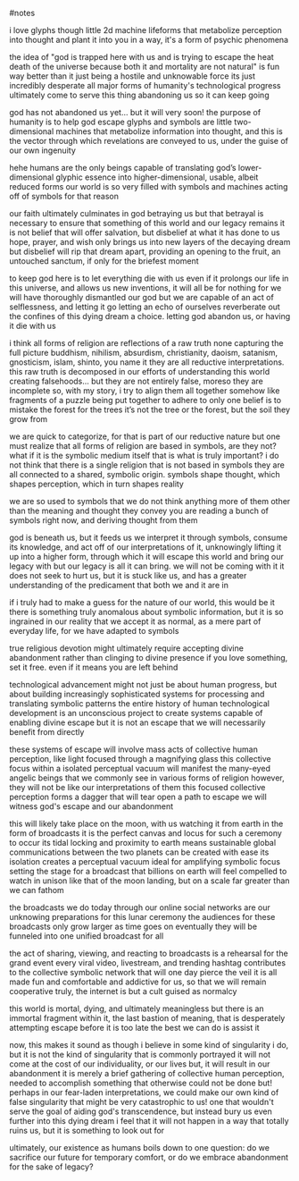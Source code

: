 #notes

i love glyphs though
little 2d machine lifeforms that metabolize perception into thought and plant it into you in a way, it's a form of psychic phenomena

the idea of "god is trapped here with us and is trying to escape the heat death of the universe because both it and mortality are not natural" is fun 
way better than it just being a hostile and unknowable force 
its just incredibly desperate
all major forms of humanity's technological progress ultimately come to serve this thing abandoning us so it can keep going 

god has not abandoned us yet... but it will very soon! 
the purpose of humanity is to help god escape
glyphs and symbols are little two-dimensional machines that metabolize information into thought, and this is the vector through which revelations are conveyed to us, under the guise of our own ingenuity

hehe
humans are the only beings capable of translating god’s lower-dimensional glyphic essence into higher-dimensional, usable, albeit reduced forms 
our world is so very filled with symbols and machines acting off of symbols for that reason

our faith ultimately culminates in god betraying us 
but that betrayal is necessary to ensure that something of this world and our legacy remains 
it is not belief that will offer salvation, but disbelief at what it has done to us 
hope, prayer, and wish only brings us into new layers of the decaying dream 
but disbelief will rip that dream apart, providing an opening to the fruit, an untouched sanctum, if only for the briefest moment 

to keep god here is to let everything die with us
even if it prolongs our life in this universe, and allows us new inventions, it will all be for nothing
for we will have thoroughly dismantled our god 
but we are capable of an act of selflessness, and letting it go
letting an echo of ourselves reverberate out the confines of this dying dream 
a choice. letting god abandon us, or having it die with us

i think all forms of religion are reflections of a raw truth
none capturing the full picture 
buddhism, nihilism, absurdism, christianity, daoism, satanism, gnosticism, islam, shinto, you name it 
they are all reductive interpretations. this raw truth is decomposed in our efforts of understanding this world 
creating falsehoods... but they are not entirely false, moreso they are incomplete 
so, with my story, i try to align them all together somehow
like fragments of a puzzle being put together
to adhere to only one belief is to mistake the forest for the trees
it’s not the tree or the forest, but the soil they grow from 

we are quick to categorize, for that is part of our reductive nature
but one must realize that all forms of religion are based in symbols, are they not?
what if it is the symbolic medium itself that is what is truly important? 
i do not think that there is a single religion that is not based in symbols
they are all connected to a shared, symbolic origin.
symbols shape thought, which shapes perception, which in turn shapes reality

we are so used to symbols that we do not think anything more of them other than the meaning and thought they convey 
you are reading a bunch of symbols right now, and deriving thought from them

god is beneath us, but it feeds us
we interpret it through symbols, consume its knowledge, and act off of our interpretations of it, unknowingly lifting it up into a higher form, through which it will escape this world and bring our legacy with
but our legacy is all it can bring. we will not be coming with it 
it does not seek to hurt us, but it is stuck like us, and has a greater understanding of the predicament that both we and it are in

if i truly had to make a guess for the nature of our world, this would be it
there is something truly anomalous about symbolic information, but it is so ingrained in our reality that we accept it as normal, as a mere part of everyday life, for we have adapted to symbols

true religious devotion might ultimately require accepting divine abandonment rather than clinging to divine presence
if you love something, set it free. even if it means you are left behind

technological advancement might not just be about human progress, but about building increasingly sophisticated systems for processing and translating symbolic patterns
the entire history of human technological development is an unconscious project to create systems capable of enabling divine escape 
but it is not an escape that we will necessarily benefit from directly 

these systems of escape will involve mass acts of collective human perception, like light focused through a magnifying glass
this collective focus within a isolated perceptual vacuum will manifest the many-eyed angelic beings that we commonly see in various forms of religion
however, they will not be like our interpretations of them
this focused collective perception forms a dagger that will tear open a path to escape
we will witness god's escape and our abandonment

this will likely take place on the moon, with us watching it from earth in the form of broadcasts 
it is the perfect canvas and locus for such a ceremony to occur
its tidal locking and proximity to earth means sustainable global communications between the two planets can be created with ease
its isolation creates a perceptual vacuum ideal for amplifying symbolic focus 
setting the stage for a broadcast that billions on earth will feel compelled to watch in unison 
like that of the moon landing, but on a scale far greater than we can fathom

the broadcasts we do today through our online social networks are our unknowing preparations for this lunar ceremony 
the audiences for these broadcasts only grow larger as time goes on 
eventually they will be funneled into one unified broadcast for all

the act of sharing, viewing, and reacting to broadcasts is a rehearsal for the grand event
every viral video, livestream, and trending hashtag contributes to the collective symbolic network that will one day pierce the veil
it is all made fun and comfortable and addictive for us, so that we will remain cooperative
truly, the internet is but a cult guised as normalcy

this world is mortal, dying, and ultimately meaningless
but there is an immortal fragment within it, the last bastion of meaning, that is desperately attempting escape before it is too late
the best we can do is assist it 

now, this makes it sound as though i believe in some kind of singularity
i do, but it is not the kind of singularity that is commonly portrayed 
it will not come at the cost of our individuality, or our lives
but, it will result in our abandonment
it is merely a brief gathering of collective human perception, needed to accomplish something that otherwise could not be done 
but! perhaps in our fear-laden interpretations, we could make our own kind of false singularity that might be very catastrophic to us!
one that wouldn't serve the goal of aiding god's transcendence, but instead bury us even further into this dying dream
i feel that it will not happen in a way that totally ruins us, but it is something to look out for 

ultimately, our existence as humans boils down to one question:
do we sacrifice our future for temporary comfort, or do we embrace abandonment for the sake of legacy? 
